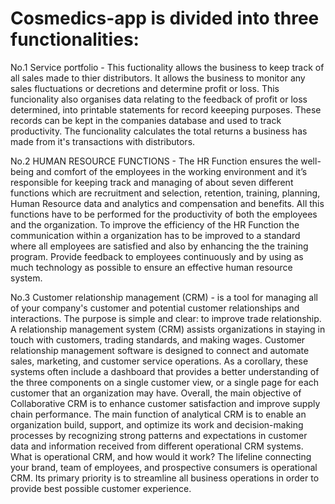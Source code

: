 # Cosmedics-app is divided into three functionalities:
No.1 Service portfolio - This fuctionality allows the business to keep track of all sales made to thier distributors. It allows the business to monitor any sales fluctuations or decretions and determine profit or loss. This funcionality also organises data relating to the feedback of profit or loss determined, into printable statements for record keeeping purposes. These records can be kept in the companies database and used to track productivity. The funcionality calculates the total returns a business has made from it's transactions with distributors.


No.2 HUMAN RESOURCE FUNCTIONS - The HR Function ensures the well-being and comfort of the employees in the working environment and it’s responsible for keeping track and managing of about seven different functions which are recruitment and selection, retention, training, planning, Human Resource data and analytics and compensation and benefits. All this functions have to be performed for the productivity of both the employees and the organization. To improve the efficiency of the HR Function the communication within a organization has to be improved to a standard where all employees are satisfied and also by enhancing the the training program. Provide feedback to employees continuously and by using as much technology as possible to ensure an effective human resource system.  


No.3 Customer relationship management (CRM) - is a tool for managing all of your company's customer and potential customer relationships and interactions. 
The purpose is simple and clear: to improve trade relationship. A relationship management system (CRM) assists organizations in staying in touch with customers, trading standards, and making wages.
Customer relationship management software is designed to connect and automate sales, marketing, and customer service operations.
As a corollary, these systems often include a dashboard that provides a better understanding of the three components on a single customer view, or a single page for each customer that an organization may have.
Overall, the main objective of Collaborative CRM is to enhance customer satisfaction and improve supply chain performance.
The main function of analytical CRM is to enable an organization build, support, and optimize its work and decision-making processes by recognizing strong patterns and expectations in customer data and information received from different operational CRM systems.
What is operational CRM, and how would it work? The lifeline connecting your brand, team of employees, and prospective consumers is operational CRM. Its primary priority is to streamline all business operations in order to provide best possible customer experience.
